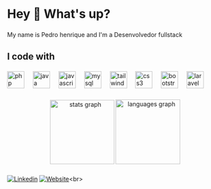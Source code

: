 <h1 align="left">Hey 👋 What's up?</h1>

###

<p align="left">My name is Pedro henrique and I'm a Desenvolvedor fullstack</p>

###

<h2 align="left">I code with</h2>

###

<div align="left">
  <img src="https://skillicons.dev/icons?i=php" height="40" alt="php logo"  />
  <img width="12" />
  <img src="https://skillicons.dev/icons?i=java" height="40" alt="java logo"  />
  <img width="12" />
  <img src="https://skillicons.dev/icons?i=js" height="40" alt="javascript logo"  />
  <img width="12" />
  <img src="https://skillicons.dev/icons?i=mysql" height="40" alt="mysql logo"  />
  <img width="12" />
  <img src="https://skillicons.dev/icons?i=tailwind" height="40" alt="tailwindcss logo"  />
  <img width="12" />
  <img src="https://skillicons.dev/icons?i=css" height="40" alt="css3 logo"  />
  <img width="12" />
  <img src="https://skillicons.dev/icons?i=bootstrap" height="40" alt="bootstrap logo"  />
  <img width="12" />
  <img src="https://skillicons.dev/icons?i=laravel" height="40" alt="laravel logo"  />
</div>

###

<div align="center">
  <img src="https://github-readme-stats.vercel.app/api?username=Pedr0-Henrique&hide_title=false&hide_rank=false&show_icons=true&include_all_commits=true&count_private=true&disable_animations=false&theme=codeSTACKr&locale=en&hide_border=false&order=1" height="150" alt="stats graph"  />
  <img src="https://github-readme-stats.vercel.app/api/top-langs?username=Pedr0-Henrique&locale=en&hide_title=false&layout=compact&card_width=320&langs_count=5&theme=codeSTACKr&hide_border=false&order=2" height="151" alt="languages graph"  />
</div>

###

### 

[![Linkedin](https://img.shields.io/badge/LinkedIn-0077B5?style=for-the-badge&logo=linkedin&logoColor=white)]([https://www.linkedin.com/in/gabrielsilva17/](https://www.linkedin.com/in/pedro-henrique-6a22b1324/))
[![Website](https://img.shields.io/badge/dev.to-0A0A0A?style=for-the-badge&logo=devdotto&logoColor=white)]([https://my-profile-7.netlify.app/](https://myportifolio-1.netlify.app/))<br>




